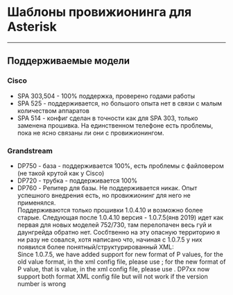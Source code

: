 # Шаблоны провижионинга для Asterisk
---
## Поддерживаемые модели
### Cisco
* SPA 303,504 - 100% поддержка, проверено годами работы
* SPA 525 - поддерживается, но большого опыта нет в связи с малым количеством аппаратов
* SPA 514 - конфиг сделан в точности как для SPA 303, только заменена прошивка. На единственном телефоне есть проблемы, пока не ясно связаны ли они с провижионингом.
### Grandstream
* DP750 - база - поддерживается 100%, есть проблемы с файловером (не такой крутой как у Cisco)
* DP720 - трубка - поддерживается 100%
* DP760 - Репитер для базы. Не поддерживается никак. Опыт успешного внедрения есть, но провижионинг для него не применялся.  
Поддерживаются только прошивки 1.0.4.10 и возможно более старые. Следующая после 1.0.4.10 версия - 1.0.7.5(янв 2019) идет как первая для новых моделей 752/730, там перелопачен весь гуй и даунгрейда обратно нет. Сосбтвенно на эту опасную территорию я ни разу не совался, хотя написано что, начиная с 1.0.7.5 у них появился более понятный/структурированный XML:  
Since 1.0.7.5, we have added support for new format of P values, for the old <Pxx>value</Pxx> format, in the xml config file, please use <config version="1">; for the new format of P value, that is <item name="xx.xx.xx.xx.xx">value</item>, in the xml config file, please use <config version="2">. DP7xx now support both format XML config file but will not work if the version number is wrong
